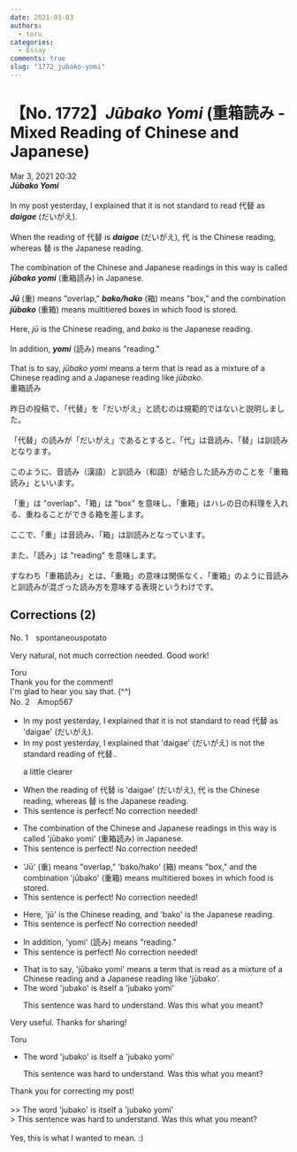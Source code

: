```yaml
---
date: 2021-03-03
authors:
  - toru
categories:
  - Essay
comments: true
slug: "1772_jubako-yomi"
---
```


# 【No. 1772】<strong><em>Jūbako Yomi</strong></em> (重箱読み - Mixed Reading of Chinese and Japanese)
<div class="date">Mar 3, 2021 20:32</div>
<div id="post"><div id="body_show_ori">
<strong><em>Jūbako Yomi</strong></em><br/><br/>In my post yesterday, I explained that it is not standard to read 代替 as <strong><em>daigae</em></strong> (だいがえ).<br/><br/>When the reading of 代替 is <strong><em>daigae</em></strong> (だいがえ), 代 is the Chinese reading, whereas 替 is the Japanese reading.<br/><br/>The combination of the Chinese and Japanese readings in this way is called <strong><em>jūbako yomi</em></strong> (重箱読み) in Japanese.<br/><br/><strong><em>Jū</em></strong> (重) means "overlap," <strong><em>bako/hako</em></strong> (箱) means "box," and the combination <strong><em>jūbako</em></strong> (重箱) means multitiered boxes in which food is stored. <br/><br/>Here, <em>jū</em> is the Chinese reading, and <em>bako</em> is the Japanese reading.<br/><br/>In addition, <strong><em>yomi</em></strong> (読み) means "reading."<br/><br/>That is to say, <em>jūbako yomi</em> means a term that is read as a mixture of a Chinese reading and a Japanese reading like <em>jūbako</em>.
</div></div>

<!-- more -->

<div id="post_ja"><div id="body_show_mo">
重箱読み<br/><br/>昨日の投稿で、「代替」を「だいがえ」と読むのは規範的ではないと説明しました。<br/><br/>「代替」の読みが「だいがえ」であるとすると、「代」は音読み、「替」は訓読みとなります。<br/><br/>このように、音読み（漢語）と訓読み（和語）が結合した読み方のことを「重箱読み」といいます。<br/><br/>「重」は "overlap"、「箱」は "box" を意味し、「重箱」はハレの日の料理を入れる、重ねることができる箱を差します。<br/><br/>ここで、「重」は音読み、「箱」は訓読みとなっています。<br/><br/>また、「読み」は "reading" を意味します。<br/><br/>すなわち「重箱読み」とは、「重箱」の意味は関係なく、「重箱」のように音読みと訓読みが混ざった読み方を意味する表現というわけです。
</div></div>

## Corrections (2)
<div id="block"><div class="first_name"> No. 1　<span class="just_name">spontaneouspotato</span></div><div id="block2">
<p class="comment_small">
 Very natural, not much correction needed. Good work!
</p>

</div><div class="name"><span class="just_name">Toru</span><br>
Thank you for the comment!<br/>I'm glad to hear you say that. (^^)
</div>
</div>
<div id="block"><div class="first_name"> No. 2　<span class="just_name">Amop567</span></div><div id="block2">
<ul class="correction_field">
<li class="incorrect">In my post yesterday, I explained that it is not standard to read 代替 as 'daigae' (だいがえ).</li>
<li class="corrected correct">
In my post yesterday, I explained that <span class="f_blue">'daigae' (だいがえ) is not the standard reading of 代替</span>..
<p class="correction_comment">a little clearer</p>
</li>
</ul>
<ul class="correction_field">
<li class="incorrect">When the reading of 代替 is 'daigae' (だいがえ), 代 is the Chinese reading, whereas 替 is the Japanese reading.</li>
<li class="corrected perfect">This sentence is perfect! No correction needed!</li>
</ul>
<ul class="correction_field">
<li class="incorrect">The combination of the Chinese and Japanese readings in this way is called 'jūbako yomi' (重箱読み) in Japanese.</li>
<li class="corrected perfect">This sentence is perfect! No correction needed!</li>
</ul>
<ul class="correction_field">
<li class="incorrect">'Jū' (重) means "overlap," 'bako/hako' (箱) means "box," and the combination 'jūbako' (重箱) means multitiered boxes in which food is stored.</li>
<li class="corrected perfect">This sentence is perfect! No correction needed!</li>
</ul>
<ul class="correction_field">
<li class="incorrect">Here, 'jū' is the Chinese reading, and 'bako' is the Japanese reading.</li>
<li class="corrected perfect">This sentence is perfect! No correction needed!</li>
</ul>
<ul class="correction_field">
<li class="incorrect">In addition, 'yomi' (読み) means "reading."</li>
<li class="corrected perfect">This sentence is perfect! No correction needed!</li>
</ul>
<ul class="correction_field">
<li class="incorrect">That is to say, 'jūbako yomi' means a term that is read as a mixture of a Chinese reading and a Japanese reading like 'jūbako'.</li>
<li class="corrected correct">
<span class="f_blue">The word 'jubako' is itself a 'jubako yomi'</span>
<p class="correction_comment">This sentence was hard to understand. Was this what you meant?</p>
</li>
</ul>
<p class="comment_small">
 Very useful. Thanks for sharing!
</p>

</div><div class="name"><span class="just_name">Toru</span><br><div class="quote_field"><ul class="correction_field">
<li class="corrected correct">
<span class="f_blue">The word 'jubako' is itself a 'jubako yomi'</span>
<p class="correction_comment">
This sentence was hard to understand. Was this what you meant?
</p>
</li>
</ul></div>
Thank you for correcting my post!<br/><br/>&gt;&gt; The word 'jubako' is itself a 'jubako yomi'<br/>&gt; This sentence was hard to understand. Was this what you meant?<br/><br/>Yes, this is what I wanted to mean. :)
</div>
</div>
